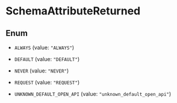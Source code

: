 

# SchemaAttributeReturned

## Enum


* `ALWAYS` (value: `"ALWAYS"`)

* `DEFAULT` (value: `"DEFAULT"`)

* `NEVER` (value: `"NEVER"`)

* `REQUEST` (value: `"REQUEST"`)

* `UNKNOWN_DEFAULT_OPEN_API` (value: `"unknown_default_open_api"`)



